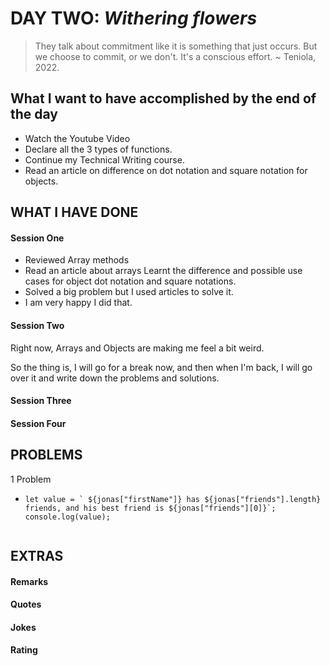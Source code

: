 # DAY TWO: _Withering flowers_

> They talk about commitment
> like it is something that just occurs.
> But we choose to commit, or we don't.
> It's a conscious effort.
> ~ Teniola, 2022.

## What I want to have accomplished by the end of the day

- Watch the Youtube Video
- Declare all the 3 types of functions.
- Continue my Technical Writing course.
- Read an article on difference on dot notation and square notation for objects.

## WHAT I HAVE DONE

#### Session One

- Reviewed Array methods
- Read an article about arrays
  Learnt the difference and possible use cases for object dot notation and square notations.
- Solved a big problem but I used articles to solve it.
- I am very happy I did that.

#### Session Two

Right now, Arrays and Objects are making me feel a bit weird.

So the thing is, I will go for a break now, and then when I'm back, I will go over it and write down the problems and solutions.

#### Session Three

#### Session Four

## PROBLEMS

1 Problem

- ```
  let value = ` ${jonas["firstName"]} has ${jonas["friends"].length} friends, and his best friend is ${jonas["friends"][0]}`;
  console.log(value);


  ```

## EXTRAS

#### Remarks

#### Quotes

#### Jokes

#### Rating

```

```
